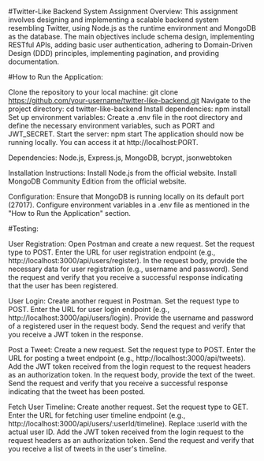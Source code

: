 #Twitter-Like Backend System Assignment Overview: 
This assignment involves designing and implementing a scalable backend system resembling Twitter, using Node.js as the runtime environment and MongoDB as the database. The main objectives include schema design, implementing RESTful APIs, adding basic user authentication, adhering to Domain-Driven Design (DDD) principles, implementing pagination, and providing documentation.

#How to Run the Application:

Clone the repository to your local machine: git clone https://github.com/your-username/twitter-like-backend.git
Navigate to the project directory: cd twitter-like-backend
Install dependencies: npm install
Set up environment variables: Create a .env file in the root directory and define the necessary environment variables, such as PORT and JWT_SECRET.
Start the server: npm start
The application should now be running locally. You can access it at http://localhost:PORT.

Dependencies: Node.js, Express.js, MongoDB, bcrypt, jsonwebtoken

Installation Instructions: Install Node.js from the official website. Install MongoDB Community Edition from the official website.

Configuration: Ensure that MongoDB is running locally on its default port (27017). Configure environment variables in a .env file as mentioned in the "How to Run the Application" section.

#Testing:

User Registration: Open Postman and create a new request. Set the request type to POST. Enter the URL for user registration endpoint (e.g., http://localhost:3000/api/users/register). In the request body, provide the necessary data for user registration (e.g., username and password). Send the request and verify that you receive a successful response indicating that the user has been registered.

User Login: Create another request in Postman. Set the request type to POST. Enter the URL for user login endpoint (e.g., http://localhost:3000/api/users/login). Provide the username and password of a registered user in the request body. Send the request and verify that you receive a JWT token in the response.

Post a Tweet: Create a new request. Set the request type to POST. Enter the URL for posting a tweet endpoint (e.g., http://localhost:3000/api/tweets). Add the JWT token received from the login request to the request headers as an authorization token. In the request body, provide the text of the tweet. Send the request and verify that you receive a successful response indicating that the tweet has been posted.

Fetch User Timeline: Create another request. Set the request type to GET. Enter the URL for fetching user timeline endpoint (e.g., http://localhost:3000/api/users/:userId/timeline). Replace :userId with the actual user ID. Add the JWT token received from the login request to the request headers as an authorization token. Send the request and verify that you receive a list of tweets in the user's timeline.








